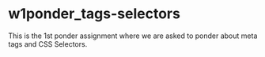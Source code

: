 # w1ponder_tags-selectors
This is the 1st ponder assignment where we are asked to ponder about meta tags and CSS Selectors.
